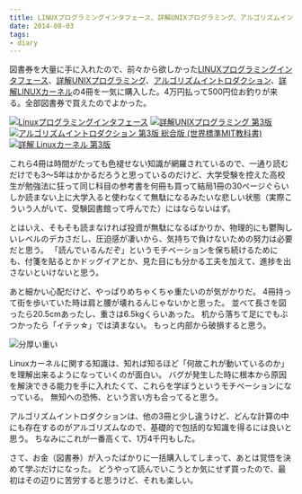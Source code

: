 ```yaml
---
title: LINUXプログラミングインタフェース、詳解UNIXプログラミング、アルゴリズムイントロダクション、詳解LINUXカーネルを購入した
date: 2014-08-03
tags:
- diary
---
```

図書券を大量に手に入れたので、前々から欲しかった[LINUXプログラミングインタフェース](http://www.amazon.co.jp/exec/obidos/ASIN/487311585X/hifumiass-22/ref=nosim/)、[詳解UNIXプログラミング](http://www.amazon.co.jp/exec/obidos/ASIN/B00KRB9U8K/hifumiass-22/ref=nosim/)、[アルゴリズムイントロダクション](http://www.amazon.co.jp/exec/obidos/ASIN/476490408X/hifumiass-22/ref=nosim/)、[詳解LINUXカーネル](http://www.amazon.co.jp/exec/obidos/ASIN/487311313X/hifumiass-22/ref=nosim/)の4冊を一気に購入した。4万円払って500円位お釣りが来る。全部図書券で買えたのでよかった。

[![Linuxプログラミングインタフェース](http://ecx.images-amazon.com/images/I/51hm94xagHL._SL160_.jpg)](http://www.amazon.co.jp/exec/obidos/ASIN/487311585X/hifumiass-22/ref=nosim/)
[![詳解UNIXプログラミング 第3版](http://ecx.images-amazon.com/images/I/51L6CwNG11L._SL160_.jpg)](http://www.amazon.co.jp/exec/obidos/ASIN/B00KRB9U8K/hifumiass-22/ref=nosim/)
[![アルゴリズムイントロダクション 第3版 総合版 (世界標準MIT教科書)](http://ecx.images-amazon.com/images/I/513sTP14H%2BL._SL160_.jpg)](http://www.amazon.co.jp/exec/obidos/ASIN/476490408X/hifumiass-22/ref=nosim/)
[![詳解 Linuxカーネル 第3版](http://ecx.images-amazon.com/images/I/418I6s7Eq-L._SL160_.jpg)](http://www.amazon.co.jp/exec/obidos/ASIN/487311313X/hifumiass-22/ref=nosim/)

これら4冊は時間がたっても色褪せない知識が網羅されているので、一通り読むだけでも3〜5年はかかるだろうと思っているのだけど、大学受験を控えた高校生が勉強法に狂って同じ科目の参考書を何冊も買って結局1冊の30ページぐらいしか読まない上に大学入ると使わなくて無駄になるみたいな悲しい状態（実際こういう人がいて、受験図書館って呼んでた）にはならないはず。

とはいえ、そもそも読まなければ投資が無駄になるばかりか、物理的にも鬱陶しいレベルのデカさだし、圧迫感が凄いから、気持ちで負けないための努力は必要だと思う。
「読んでいるんだぞ」というモチベーションを保ち続けるためにも、付箋を貼るとかドッグイアとか、見た目にも分かる工夫を加えて、進捗を出さないといけないと思う。

あと細かい心配だけど、やっぱりめちゃくちゃ重たいのが気がかりだ。
4冊持って街を歩いていた時は肩と腰が壊れるんじゃないかと思った。
並べて長さを図ったら20.5cmあったし、重さは6.5kgくらいあった。
机から落ちて足にでもぶつかったら「イテッ☆」では済まない。
もっと内部から破損すると思う。

![分厚い重い](http://30d.jp/img/hfm/public/b59da5b7-9948-47e2-8ef3-739730f4bb85_large.jpg)

Linuxカーネルに関する知識は、知れば知るほど「何故これが動いているのか」を理解出来るようになっていくのが面白い。
バグが発生した時に根本から原因を解決できる能力を手に入れたくて、これらを学ぼうというモチベーションになっている。
無知への恐怖、という言い方も合ってると思う。

アルゴリズムイントロダクションは、他の3冊と少し違うけど、どんな計算の中にも存在するのがアルゴリズムなので、基礎的で包括的な知識を得るには良いと思う。
ちなみにこれが一番高くて、1万4千円もした。

さて、お金（図書券）が入ったばかりに一括購入してしまって、あとは覚悟を決めて学ぶだけになった。
どうやって読んでいこうとか気にせず買ったので、最初はその辺りに苦労すると思うけど、それも楽しい。
